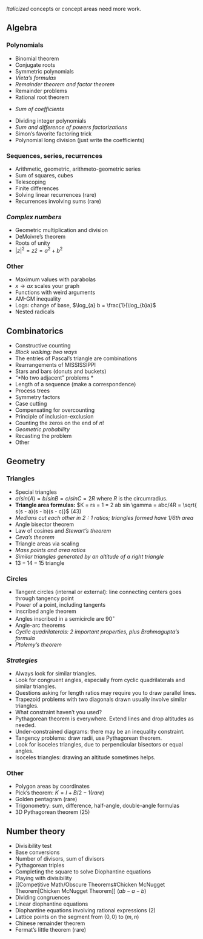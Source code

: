 *Italicized* concepts or concept areas need more work.
## Algebra
### Polynomials
- Binomial theorem
- Conjugate roots
- Symmetric polynomials 
- *Vieta’s formulas*
- *Remainder theorem and factor theorem* 
- Remainder problems 
- Rational root theorem
* *Sum of coefficients*
- Dividing integer polynomials 
- *Sum and difference of powers factorizations*
- Simon’s favorite factoring trick
- Polynomial long division (just write the coefficients)
### Sequences, series, recurrences
- Arithmetic, geometric, arithmeto-geometric series
- Sum of squares, cubes
- Telescoping 
- Finite differences
- Solving linear recurrences (rare)
- Recurrences involving sums (rare)
### *Complex numbers*
- Geometric multiplication and division
- DeMoivre’s theorem
- Roots of unity 
- $|z|^2 = z\bar{z} = a^2 + b^2$
### Other
- Maximum values with parabolas 
- $x → ax$ scales your graph
- Functions with weird arguments 
- AM-GM inequality
- Logs: change of base, $\log_{a} b = \frac{1}{\log_{b}a}$
- Nested radicals
## Combinatorics
- Constructive counting 
- *Block walking: two ways* 
- The entries of Pascal’s triangle are combinations 
- Rearrangements of MISSISSIPPI 
- Stars and bars (donuts and buckets) 
- “*No two adjacent” problems *
- Length of a sequence (make a correspondence) 
- Process trees 
- Symmetry factors 
- Case cutting 
- Compensating for overcounting 
- Principle of inclusion-exclusion 
- Counting the zeros on the end of $n!$
- *Geometric probability* 
- Recasting the problem 
- Other 
## Geometry
### Triangles
- Special triangles
- $a/ sin(A) = b/ sin B = c/ sin C = 2R$ where $R$ is the circumradius.
- **Triangle area formulas:** $K = rs = 1 = 2 ab sin \gamma = abc/4R = \sqrt{  s(s - a)(s - b)(s - c)}$ (43)
- *Medians cut each other in $2:1$ ratios; triangles formed have $1/6$th area*
- Angle bisector theorem 
- Law of cosines and *Stewart’s theorem* 
- *Ceva’s theorem*
- Triangle areas via scaling 
- *Mass points and area ratios*
- *Similar triangles generated by an altitude of a right triangle*
- $13-14-15$ triangle
### Circles
- Tangent circles (internal or external): line connecting centers goes through tangency point
- Power of a point, including tangents
- Inscribed angle theorem
- Angles inscribed in a semicircle are $90^\circ$
- Angle-arc theorems
- *Cyclic quadrilaterals: 2 important properties, plus Brahmagupta’s formula*
- *Ptolemy’s theorem*
### *Strategies*
- Always look for similar triangles.
- Look for congruent angles, especially from cyclic quadrilaterals and similar triangles.
- Questions asking for length ratios may require you to draw parallel lines.
- Trapezoid problems with two diagonals drawn usually involve similar triangles.
- What constraint haven’t you used?
- Pythagorean theorem is everywhere. Extend lines and drop altitudes as needed.
- Under-constrained diagrams: there may be an inequality constraint. 
- Tangency problems: draw radii, use Pythagorean theorem. 
- Look for isoceles triangles, due to perpendicular bisectors or equal angles.
- Isoceles triangles: drawing an altitude sometimes helps. 
### Other
- Polygon areas by coordinates
- Pick’s theorem: $K = I + B/2 − 1 (rare)$
- Golden pentagram (rare)
- Trigonometry: sum, difference, half-angle, double-angle formulas
- 3D Pythagorean theorem (25)  

## Number theory
- Divisibility test
- Base conversions
- Number of divisors, sum of divisors
- Pythagorean triples
- Completing the square to solve Diophantine equations
- Playing with divisibility 
- [[Competitive Math/Obscure Theorems#Chicken McNugget Theorem|Chicken McNugget Theorem]] $(ab − a − b)$
- Dividing congruences
- Linear diophantine equations 
- Diophantine equations involving rational expressions (2)
- Lattice points on the segment from $(0, 0)$ to $(m, n)$
- Chinese remainder theorem
- Fermat’s little theorem (rare)
